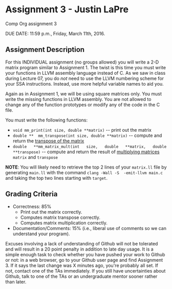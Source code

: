# Assignment 3 - Justin LaPre
Comp Org assignment 3

DUE DATE: 11:59 p.m., Friday, March 11th, 2016.

## Assignment Description

For this  INDIVIDUAL assignment (no  groups allowed) you will  write a
2-D matrix  program similar to Assignment  1.  The twist  is this time
you must write your functions  in LLVM assembly language instead of C.
As we  saw in class during  Lecture 07, you  do *not* need to  use the
LLVM numbering  scheme for your  SSA instructions.  Instead,  use more
helpful variable names to aid you.

Again as in Assignment 1, we  will be using square matrices only.  You
must  write the  missing  functions  in LLVM  assembly.   You are  not
allowed to change any of the  function prototypes or modify any of the
code in the C file.

You must write the following functions:

- `void mm_print(int size, double **matrix)` -- print out the matrix
- `double **  mm_transpose(int size, double **matrix)`  -- compute and
  return           the           [transpose           of           the
  matrix](https://en.wikipedia.org/wiki/Transpose)
- `double   **mm_matrix_mult(int   size,   double   **matrix,   double
**transpose)`  --  compute  and  return  the  result  of  [multiplying
matrices](https://en.wikipedia.org/wiki/Matrix_multiplication)
`matrix` and `transpose`

**NOTE**: You  will likely need  to retrieve the  top 2 lines  of your
  `matrix.ll`  file by  generating `main.ll`  with the  command `clang
  -Wall -S  -emit-llvm main.c` and  taking the top two  lines starting
  with `target`.

## Grading Criteria

* Correctness: 85%
  - Print out the matrix correctly.
  - Computes matrix transpose correctly.
  - Computes matrix multiplication correctly.
* Documentation/Comments: 15% (i.e., liberal use of comments so we can
  understand your program).

Excuses  involving a  lack  of  understanding of  Github  will not  be
tolerated and  will result in a  20 point penalty in  addition to late
day  usage.  It  is a  simple enough  task to  check whether  you have
pushed your work to Github or not: in a web browser, go to your Github
user page  and find Assignment  3.  If it  says the last change  was X
minutes ago, you're probably all set.   If not, contact one of the TAs
immediately.  If  you still have  uncertainties about Github,  talk to
one of the TAs or an undergraduate mentor sooner rather than later.

